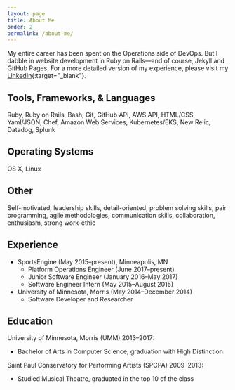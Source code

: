 ```yaml
---
layout: page
title: About Me
order: 2
permalink: /about-me/
---
```


My entire career has been spent on the Operations side of DevOps. But I dabble in website development in Ruby on Rails—and of course, Jekyll and GitHub Pages. For a more detailed version of my experience, please visit my [LinkedIn](https://www.linkedin.com/in/emma-sax4){:target="_blank"}.

## Tools, Frameworks, & Languages

Ruby, Ruby on Rails, Bash, Git, GitHub API, AWS API, HTML/CSS, Yaml/JSON, Chef, Amazon Web Services, Kubernetes/EKS, New Relic, Datadog, Splunk

## Operating Systems

OS X, Linux

## Other

Self-motivated, leadership skills, detail-oriented, problem solving skills, pair programming, agile methodologies, communication skills, collaboration, enthusiasm, strong work-ethic

## Experience

* SportsEngine (May 2015–present), Minneapolis, MN
  * Platform Operations Engineer (June 2017–present)
  * Junior Software Engineer (January 2016–May 2017)
  * Software Engineer Intern (May 2015–August 2015)
* University of Minnesota, Morris (May 2014–December 2014)
  * Software Developer and Researcher

## Education

University of Minnesota, Morris (UMM) 2013–2017:
* Bachelor of Arts in Computer Science, graduation with High Distinction

Saint Paul Conservatory for Performing Artists (SPCPA) 2009–2013:
* Studied Musical Theatre, graduated in the top 10 of the class
